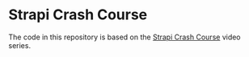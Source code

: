 # Strapi Crash Course

The code in this repository is based on the
[Strapi Crash Course](https://youtu.be/vG4M5f2wKK0)
video series.
